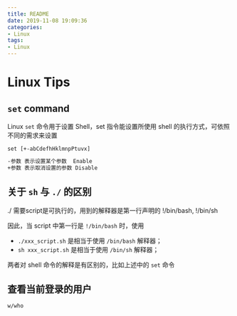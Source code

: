 ```yaml
---
title: README
date: 2019-11-08 19:09:36
categories:
- Linux
tags:
- Linux
---
```


# Linux Tips

## `set` command

Linux `set` 命令用于设置 Shell，set 指令能设置所使用 shell 的执行方式，可依照不同的需求来设置

`set [+-abCdefhHklmnpPtuvx]`

```bash
-参数 表示设置某个参数  Enable
+参数 表示取消设置的参数 Disable
```

## 关于 `sh` 与 `./` 的区别

./ 需要script是可执行的，用到的解释器是第一行声明的 !/bin/bash, !/bin/sh

因此，当 script 中第一行是 `!/bin/bash` 时，使用

- `./xxx_script.sh` 是相当于使用 `/bin/bash` 解释器；
- `sh xxx_script.sh` 是相当于使用 `/bin/sh` 解释器；

两者对 shell 命令的解释是有区别的，比如上述中的 `set` 命令

## 查看当前登录的用户

`w/who`